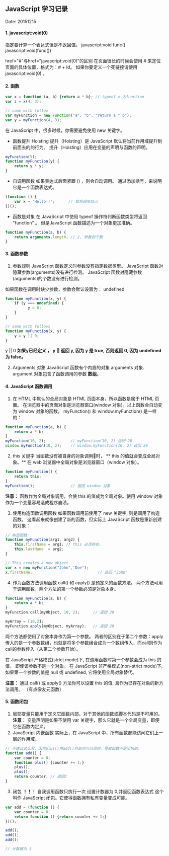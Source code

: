 ## JavaScript 学习记录

Date:  20151215

#### 1. javascript:void(0)
指定要计算一个表达式但是不返回值。
javascript:void func()
javascript:void(func())

href="#"与href="javascript:void(0)"的区别
在页面很长的时候会使用 # 来定位页面的具体位置，格式为：# + id。
如果你要定义一个死链接请使用 javascript:void(0) 。

#### 2. 函数

``` JavaScript
var x = function (a, b) {return a * b}; // typeof x 为function
var z = x(4, 3);

// same with follow
var myFunction = new Function("a", "b", "return a * b");
var y = myFunction(4, 3);

```
在 JavaScript 中，很多时候，你需要避免使用 new 关键字。

* 函数提升 Hoisting
提升（Hoisting）是 JavaScript 默认将当前作用域提升到前面去的的行为。
提升（Hoisting）应用在变量的声明与函数的声明。

```JavaScript
myFunction(5);
function myFunction(y) {
    return y * y;
}
```

* 自调用函数
如果表达式后面紧跟 () ，则会自动调用。
通过添加括号，来说明它是一个函数表达式。
```JavaScript
(function () {
    var x = "Hello!!";      // 我将调用自己
})();
```
* 函数是对象
在 JavaScript 中使用 typeof 操作符判断函数类型将返回 "function" 。
但是JavaScript 函数描述为一个对象更加准确。
```JavaScript
function myFunction(a, b) {
    return arguments.length; // 2, 参数的个数
}
```

#### 3. 函数参数

1. 参数规则
JavaScript 函数定义时参数没有指定数据类型。
JavaScript 函数对隐藏参数(arguments)没有进行检测。
JavaScript 函数对隐藏参数(arguments)的个数没有进行检测。

如果函数在调用时缺少参数，参数会默认设置为： undefined

```JavaScript
function myFunction(x, y) {
    if (y === undefined) {
          y = 0;
    }
}

// same with follows
function myFunction(x, y) {
    y = y || 0;
}
```
y || 0
**如果y已经定义 ， y || 返回 y, 因为 y 是 true, 否则返回 0, 因为 undefined 为 false。**

2. Arguments 对象
JavaScript 函数有个内置的对象 arguments 对象.
argument 对象包含了函数调用的参数 **数组**。

#### 4. JavaScript 函数调用
1. 在 HTML 中默认的全局对象是 HTML 页面本身，所以函数是属于 HTML 页面。
在浏览器中的页面对象是浏览器窗口(window 对象)。以上函数会自动变为 window 对象的函数。
myFunction() 和 window.myFunction() 是一样的：

```JavaScript
function myFunction(a, b) {
    return a * b;
}
myFunction(10, 2);           // myFunction(10, 2) 返回 20
window.myFunction(10, 2);    // window.myFunction(10, 2) 返回 20
```

2. this 关键字
当函数没有被自身的对象调用时， ** this 的值就会变成全局对象。**
在 web 浏览器中全局对象是浏览器窗口（window 对象）。

```JavaScript
function myFunction() {
    return this;
}
myFunction();                // 返回 window 对象
```
**注意：** 函数作为全局对象调用，会使 this 的值成为全局对象。使用 window 对象作为一个变量容易造成程序崩溃。

3. 使用构造函数调用函数
如果函数调用前使用了 new 关键字, 则是调用了构造函数。
这看起来就像创建了新的函数，但实际上 JavaScript 函数是重新创建的对象：

```JavaScript
// 构造函数:
function myFunction(arg1, arg2) {
    this.firstName = arg1; // this 必须存在，
    this.lastName  = arg2;
}

// This	creates a new object
var x = new myFunction("John","Doe");
x.firstName;                             // 返回 "John"
```
4. 作为函数方法调用函数
call() 和 apply() 是预定义的函数方法。 两个方法可用于调用函数，两个方法的第一个参数必须是对象本身。

```JavaScript
function myFunction(a, b) {
    return a * b;
}
myFunction.call(myObject, 10, 2);      // 返回 20

myArray = [10,2];
myFunction.apply(myObject, myArray);   // 返回 20
```
两个方法都使用了对象本身作为第一个参数。
两者的区别在于第二个参数：apply传入的是一个参数数组，也就是将多个参数组合成为一个数组传入，而call则作为call的参数传入（从第二个参数开始）。

在 JavaScript 严格模式(strict mode)下, 在调用函数时第一个参数会成为 this 的值， 即使该参数不是一个对象。
在 JavaScript 非严格模式(non-strict mode)下, 如果第一个参数的值是 null 或 undefined, 它将使用全局对象替代。

**注意：** 通过 call() 或 apply() 方法你可以设置 this 的值, 且作为已存在对象的新方法调用。
（有点像友元函数）

#### 5. 函数闭包

1. 局部变量只能用于定义它函数内部。对于其他的函数或脚本代码是不可用的。
**注意：** 变量声明是如果不使用 var 关键字，那么它就是一个全局变量，即便它在函数内定义。
2. JavaScript 内嵌函数
实际上，在 JavaScript 中，所有函数都能访问它们上一层的作用域。

```JavaScript
// 不建议这么写，因为plus()再add()外部也可以调用，导致函数不是闭包的，
function add() {
    var counter = 0;
    function plus() {counter += 1;}
    plus();
    plus();    
    return counter; // 返回2
}
```

3. 闭包 **！！！**
自我调用函数只执行一次 设置计数器为 0,并返回函数表达式
这个叫作 JavaScript 闭包。它使得函数拥有私有变量变成可能。

```JavaScript
var add = (function () {
    var counter = 0;
    return function () {return counter += 1;}
})();

add();
add();
add();

// 计数器为 3
```
